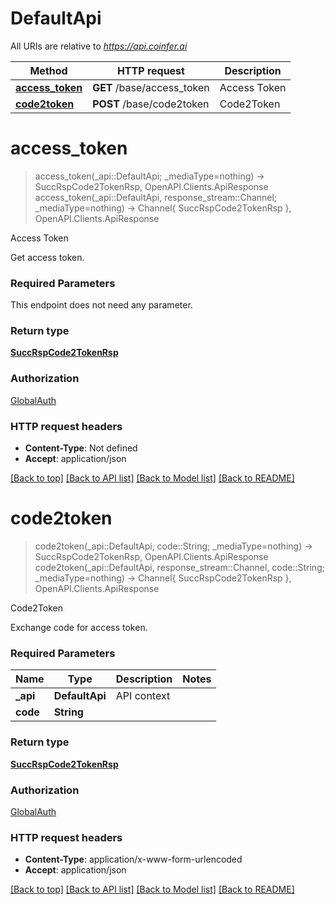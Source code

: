 # DefaultApi

All URIs are relative to *https://api.coinfer.ai*

Method | HTTP request | Description
------------- | ------------- | -------------
[**access_token**](DefaultApi.md#access_token) | **GET** /base/access_token | Access Token
[**code2token**](DefaultApi.md#code2token) | **POST** /base/code2token | Code2Token


# **access_token**
> access_token(_api::DefaultApi; _mediaType=nothing) -> SuccRspCode2TokenRsp, OpenAPI.Clients.ApiResponse <br/>
> access_token(_api::DefaultApi, response_stream::Channel; _mediaType=nothing) -> Channel{ SuccRspCode2TokenRsp }, OpenAPI.Clients.ApiResponse

Access Token

Get access token.

### Required Parameters
This endpoint does not need any parameter.

### Return type

[**SuccRspCode2TokenRsp**](SuccRspCode2TokenRsp.md)

### Authorization

[GlobalAuth](../README.md#GlobalAuth)

### HTTP request headers

 - **Content-Type**: Not defined
 - **Accept**: application/json

[[Back to top]](#) [[Back to API list]](../README.md#api-endpoints) [[Back to Model list]](../README.md#models) [[Back to README]](../README.md)

# **code2token**
> code2token(_api::DefaultApi, code::String; _mediaType=nothing) -> SuccRspCode2TokenRsp, OpenAPI.Clients.ApiResponse <br/>
> code2token(_api::DefaultApi, response_stream::Channel, code::String; _mediaType=nothing) -> Channel{ SuccRspCode2TokenRsp }, OpenAPI.Clients.ApiResponse

Code2Token

Exchange code for access token.

### Required Parameters

Name | Type | Description  | Notes
------------- | ------------- | ------------- | -------------
 **_api** | **DefaultApi** | API context | 
**code** | **String** |  |

### Return type

[**SuccRspCode2TokenRsp**](SuccRspCode2TokenRsp.md)

### Authorization

[GlobalAuth](../README.md#GlobalAuth)

### HTTP request headers

 - **Content-Type**: application/x-www-form-urlencoded
 - **Accept**: application/json

[[Back to top]](#) [[Back to API list]](../README.md#api-endpoints) [[Back to Model list]](../README.md#models) [[Back to README]](../README.md)


